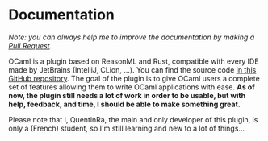 # Documentation

<i>

Note: you can always help me to improve the documentation by making a [Pull Request](https://github.com/QuentinRa/intellij-ocaml/docs).

</i>

OCaml is a plugin based on ReasonML and Rust, compatible with every IDE made by JetBrains (IntelliJ, CLion, ...). You can find the source code [in this GitHub repository](https://github.com/QuentinRa/intellij-ocaml). The goal of the plugin is to give OCaml users a complete set of features allowing them to write OCaml applications with ease. **As of now, the plugin still needs a lot of work in order to be usable, but with help, feedback, and time, I should be able to make something great.**

Please note that I, QuentinRa, the main and only developer of this plugin, is only a (French) student, so I'm still learning and new to a lot of things...